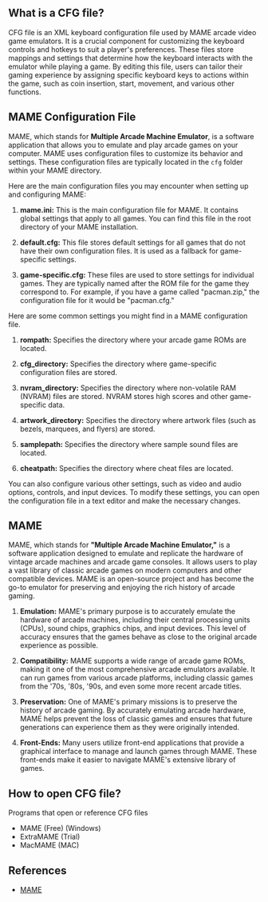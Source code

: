 ## What is a CFG file?

CFG file is an XML keyboard configuration file used by MAME arcade video game emulators. It is a crucial component for customizing the keyboard controls and hotkeys to suit a player's preferences. These files store mappings and settings that determine how the keyboard interacts with the emulator while playing a game. By editing this file, users can tailor their gaming experience by assigning specific keyboard keys to actions within the game, such as coin insertion, start, movement, and various other functions.

## MAME Configuration File

MAME, which stands for **Multiple Arcade Machine Emulator**, is a software application that allows you to emulate and play arcade games on your computer. MAME uses configuration files to customize its behavior and settings. These configuration files are typically located in the `cfg` folder within your MAME directory. 

Here are the main configuration files you may encounter when setting up and configuring MAME:

1. **mame.ini:** This is the main configuration file for MAME. It contains global settings that apply to all games. You can find this file in the root directory of your MAME installation.

1. **default.cfg:** This file stores default settings for all games that do not have their own configuration files. It is used as a fallback for game-specific settings.

1. **game-specific.cfg:** These files are used to store settings for individual games. They are typically named after the ROM file for the game they correspond to. For example, if you have a game called "pacman.zip," the configuration file for it would be "pacman.cfg."

Here are some common settings you might find in a MAME configuration file.

1. **rompath:** Specifies the directory where your arcade game ROMs are located.

1. **cfg_directory:** Specifies the directory where game-specific configuration files are stored.

1. **nvram_directory:** Specifies the directory where non-volatile RAM (NVRAM) files are stored. NVRAM stores high scores and other game-specific data.

1. **artwork_directory:** Specifies the directory where artwork files (such as bezels, marquees, and flyers) are stored.

1. **samplepath:** Specifies the directory where sample sound files are located.

1. **cheatpath:** Specifies the directory where cheat files are located.

You can also configure various other settings, such as video and audio options, controls, and input devices. To modify these settings, you can open the configuration file in a text editor and make the necessary changes.

## MAME

MAME, which stands for **"Multiple Arcade Machine Emulator,"** is a software application designed to emulate and replicate the hardware of vintage arcade machines and arcade game consoles. It allows users to play a vast library of classic arcade games on modern computers and other compatible devices. MAME is an open-source project and has become the go-to emulator for preserving and enjoying the rich history of arcade gaming.

1. **Emulation:** MAME's primary purpose is to accurately emulate the hardware of arcade machines, including their central processing units (CPUs), sound chips, graphics chips, and input devices. This level of accuracy ensures that the games behave as close to the original arcade experience as possible.

1. **Compatibility:** MAME supports a wide range of arcade game ROMs, making it one of the most comprehensive arcade emulators available. It can run games from various arcade platforms, including classic games from the '70s, '80s, '90s, and even some more recent arcade titles.

1. **Preservation:** One of MAME's primary missions is to preserve the history of arcade gaming. By accurately emulating arcade hardware, MAME helps prevent the loss of classic games and ensures that future generations can experience them as they were originally intended.

1. **Front-Ends:** Many users utilize front-end applications that provide a graphical interface to manage and launch games through MAME. These front-ends make it easier to navigate MAME's extensive library of games.

## How to open CFG file?

Programs that open or reference CFG files

- MAME (Free) (Windows)
- ExtraMAME (Trial)
- MacMAME (MAC)

## References
* [MAME](https://en.wikipedia.org/wiki/MAME)
